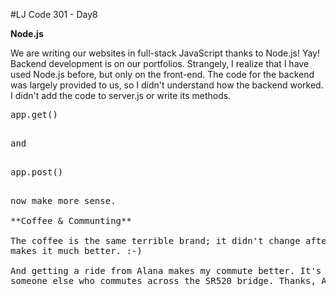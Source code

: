 
#LJ Code 301 - Day8

**Node.js**

We are writing our websites in full-stack JavaScript thanks to Node.js! Yay!
Backend development is on our portfolios. Strangely, I realize that I have used
Node.js before, but only on the front-end. The code for the backend was largely
provided to us, so I didn't understand how the backend worked. I didn't add the
code to server.js or write its methods.

<pre>
app.get()
<pre>

and

<pre>
app.post()
<pre>

now make more sense.

**Coffee & Communting**

The coffee is the same terrible brand; it didn't change after all, but milk
makes it much better. :-)

And getting a ride from Alana makes my commute better. It's nice to ride with
someone else who commutes across the SR520 bridge. Thanks, Alana!
